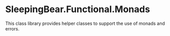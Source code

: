 # SleepingBear.Functional.Monads

This class library provides helper classes to support the use of monads and errors.
